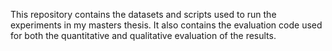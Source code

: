 This repository contains the datasets and scripts used to run the experiments in my masters thesis. It also contains the evaluation code used for both the quantitative and qualitative evaluation of the results.
